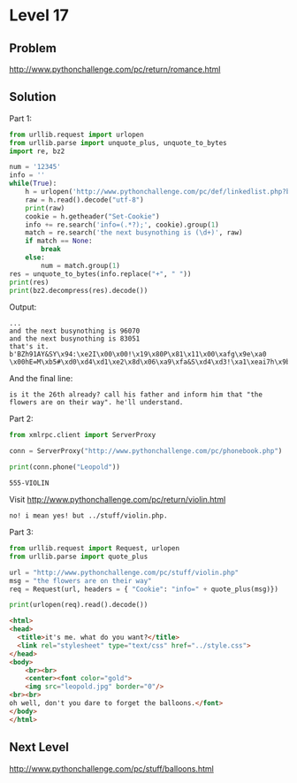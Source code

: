 # Level 17

## Problem
http://www.pythonchallenge.com/pc/return/romance.html
## Solution

Part 1:

```python
from urllib.request import urlopen
from urllib.parse import unquote_plus, unquote_to_bytes
import re, bz2

num = '12345'
info = ''
while(True):
    h = urlopen('http://www.pythonchallenge.com/pc/def/linkedlist.php?busynothing='+num)
    raw = h.read().decode("utf-8")
    print(raw)
    cookie = h.getheader("Set-Cookie")
    info += re.search('info=(.*?);', cookie).group(1)
    match = re.search('the next busynothing is (\d+)', raw)
    if match == None: 
        break
    else:
        num = match.group(1)
res = unquote_to_bytes(info.replace("+", " "))
print(res)
print(bz2.decompress(res).decode())
```

Output:

```
...
and the next busynothing is 96070
and the next busynothing is 83051
that's it.
b'BZh91AY&SY\x94:\xe2I\x00\x00!\x19\x80P\x81\x11\x00\xafg\x9e\xa0 \x00hE=M\xb5#\xd0\xd4\xd1\xe2\x8d\x06\xa9\xfa&S\xd4\xd3!\xa1\xeai7h\x9b\x9a+\xbf`"\xc5WX\xe1\xadL\x80\xe8V<\xc6\xa8\xdbH&32\x18\xa8x\x01\x08!\x8dS\x0b\xc8\xaf\x96KO\xca2\xb0\xf1\xbd\x1du\xa0\x86\x05\x92s\xb0\x92\xc4Bc\xf1w$S\x85\t\tC\xae$\x90'
```

And the final line:
```
is it the 26th already? call his father and inform him that "the flowers are on their way". he'll understand.
```

Part 2:

```python
from xmlrpc.client import ServerProxy

conn = ServerProxy("http://www.pythonchallenge.com/pc/phonebook.php")

print(conn.phone("Leopold"))
```

```
555-VIOLIN
```

Visit http://www.pythonchallenge.com/pc/return/violin.html

```
no! i mean yes! but ../stuff/violin.php.
```

Part 3:

```python
from urllib.request import Request, urlopen
from urllib.parse import quote_plus

url = "http://www.pythonchallenge.com/pc/stuff/violin.php"
msg = "the flowers are on their way"
req = Request(url, headers = { "Cookie": "info=" + quote_plus(msg)})

print(urlopen(req).read().decode())
```

```html
<html>
<head>
  <title>it's me. what do you want?</title>
  <link rel="stylesheet" type="text/css" href="../style.css">
</head>
<body>
	<br><br>
	<center><font color="gold">
	<img src="leopold.jpg" border="0"/>
<br><br>
oh well, don't you dare to forget the balloons.</font>
</body>
</html>
```

## Next Level

http://www.pythonchallenge.com/pc/stuff/balloons.html


